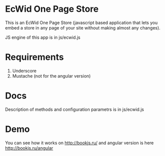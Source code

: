 EcWid One Page Store
====================

This is an EcWid One Page Store (javascript based application that lets you embed a store in any page of your site without making almost any changes).

JS engine of this app is in js/ecwid.js


Requirements
============

1. Underscore
2. Mustache (not for the angular version)

Docs
====

Description of methods and configuration parametrs is in js/ecwid.js

Demo
====

You can see how it works on http://bookjs.ru/ and angular version is here http://bookjs.ru/angular

